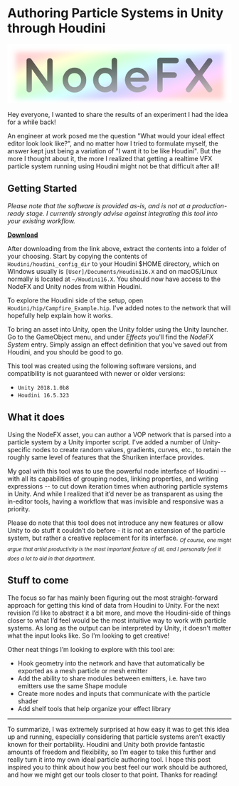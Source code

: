 Authoring Particle Systems in Unity through Houdini
===

![nodefx_icon](Unity/Assets/Plugins/NodeFX/Resources/nodefx_logo.png)

Hey everyone, I wanted to share the results of an experiment I had the idea for a while back! 

An engineer at work posed me the question "What would your ideal effect editor look look like?", and no matter how I tried to formulate myself, the answer kept just being a variation of "I want it to be like Houdini". But the more I thought about it, the more I realized that getting a realtime VFX particle system running using Houdini might not be that difficult after all!

Getting Started
---

*Please note that the software is provided as-is, and is not at a production-ready stage. I currently strongly advise against integrating this tool into your existing workflow.*

**[Download](https://github.com/ChrisJ3D/NodeFX/archive/master.zip)**



After downloading from the link above, extract the contents into a folder of your choosing. Start by copying the contents of `Houdini/houdini_config_dir` to your Houdini $HOME directory, which on Windows usually is `[User]/Documents/Houdini16.X` and on macOS/Linux normally is located at `~/Houdini16.X`. You should now have access to the NodeFX and Unity nodes from within Houdini.

To explore the Houdini side of the setup, open `Houdini/hip/Campfire_Example.hip`. I've added notes to the network that will hopefully help explain how it works.

To bring an asset into Unity, open the Unity folder using the Unity launcher. Go to the GameObject menu, and under _Effects_ you'll find the _NodeFX System_ entry. Simply assign an effect definition that you've saved out from Houdini, and you should be good to go.

This tool was created using the following software versions, and compatibility is not guaranteed with newer or older versions:

* `Unity 2018.1.0b8`
* `Houdini 16.5.323`

What it does
---

Using the NodeFX asset, you can author a VOP network that is parsed into a particle system by a Unity importer script. I've added a number of Unity-specific nodes to create random values, gradients, curves, etc., to retain the roughly same level of features that the Shuriken interface provides.

My goal with this tool was to use the powerful node interface of Houdini -- with all its capabilities of grouping nodes, linking properties, and writing expressions -- to cut down iteration times when authoring particle systems in Unity. And while I realized that it’d never be as transparent as using the in-editor tools, having a workflow that was invisible and responsive was a priority.

Please do note that this tool does not introduce any new features or allow Unity to do stuff it couldn’t do before - it is not an extension of the particle system, but rather a creative replacement for its interface. <sub>*Of course, one might argue that artist productivity is the most important feature of all, and I personally feel it does a lot to aid in that department.*</sub>

Stuff to come
---

The focus so far has mainly been figuring out the most straight-forward approach for getting this kind of data from Houdini to Unity. For the next revision I’d like to abstract it a bit more, and move the Houdini-side of things closer to what I’d feel would be the most intuitive way to work with particle systems. As long as the output can be interpreted by Unity, it doesn't matter what the input looks like. So I'm looking to get creative!

Other neat things I’m looking to explore with this tool are:

* Hook geometry into the network and have that automatically be exported as a mesh particle or mesh emitter
* Add the ability to share modules between emitters, i.e. have two emitters use the same Shape module
* Create more nodes and inputs that communicate with the particle shader
* Add shelf tools that help organize your effect library

---

To summarize, I was extremely surprised at how easy it was to get this idea up and running, especially considering that particle systems aren’t exactly known for their portability. Houdini and Unity both provide fantastic amounts of freedom and flexibility, so I’m eager to take this further and really turn it into my own ideal particle authoring tool. I hope this post inspired you to think about how you best feel our work should be authored, and how we might get our tools closer to that point. Thanks for reading!